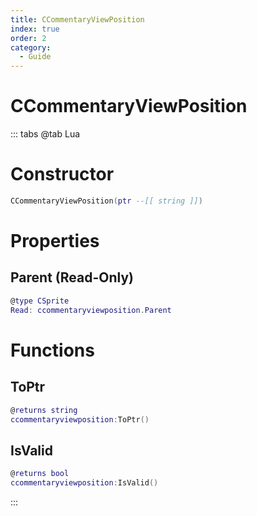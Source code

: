 ```yaml
---
title: CCommentaryViewPosition
index: true
order: 2
category:
  - Guide
---
```


# CCommentaryViewPosition

::: tabs
@tab Lua
# Constructor
```lua
CCommentaryViewPosition(ptr --[[ string ]])
```
# Properties
## Parent (Read-Only)
```lua
@type CSprite
Read: ccommentaryviewposition.Parent
```
# Functions
## ToPtr
```lua
@returns string
ccommentaryviewposition:ToPtr()
```
## IsValid
```lua
@returns bool
ccommentaryviewposition:IsValid()
```

:::